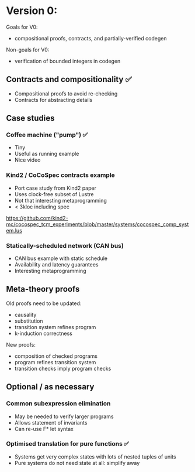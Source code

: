 # Version 0:
Goals for V0:
* compositional proofs, contracts, and partially-verified codegen

Non-goals for V0:
* verification of bounded integers in codegen

## Contracts and compositionality ✅
* Compositional proofs to avoid re-checking
* Contracts for abstracting details

## Case studies
### Coffee machine ("pump") ✅
* Tiny
* Useful as running example
* Nice video

### Kind2 / CoCoSpec contracts example
* Port case study from Kind2 paper
* Uses clock-free subset of Lustre
* Not that interesting metaprogramming
* < 3kloc including spec

https://github.com/kind2-mc/cocospec_tcm_experiments/blob/master/systems/cocospec_comp_system.lus

### Statically-scheduled network (CAN bus)
* CAN bus example with static schedule
* Availability and latency guarantees
* Interesting metaprogramming

## Meta-theory proofs
Old proofs need to be updated:
* causality
* substitution
* transition system refines program
* k-induction correctness

New proofs:
* composition of checked programs
* program refines transition system
* transition checks imply program checks

## Optional / as necessary

### Common subexpression elimination
* May be needed to verify larger programs
* Allows statement of invariants
* Can re-use F* let syntax

### Optimised translation for pure functions ✅
* Systems get very complex states with lots of nested tuples of units
* Pure systems do not need state at all: simplify away
